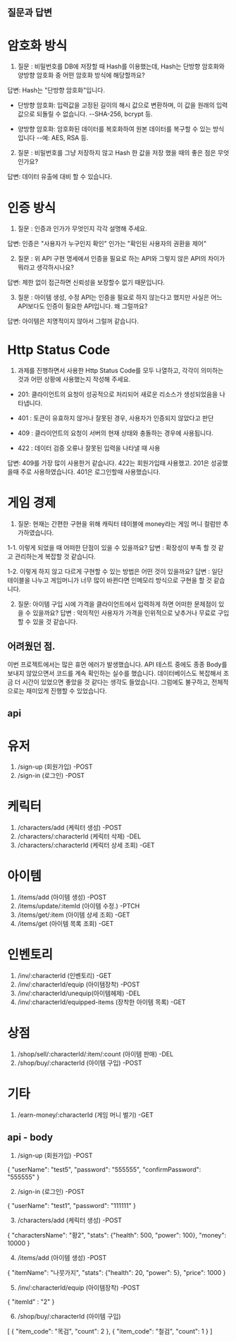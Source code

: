 ## 질문과 답변 

# 암호화 방식
1. 질문 : 비밀번호를 DB에 저장할 때 Hash를 이용했는데, Hash는 단방향 암호화와 양방향 암호화 중 어떤 암호화 방식에 해당할까요?

답변: Hash는 "단방향 암호화"입니다.

- 단방향 암호화: 입력값을 고정된 길이의 해시 값으로 변환하며, 이 값을 원래의 입력값으로 되돌릴 수 없습니다.
--SHA-256, bcrypt 등.

- 양방향 암호화: 암호화된 데이터를 복호화하여 원본 데이터를 복구할 수 있는 방식입니다
--예: AES, RSA 등.

2. 질문 : 비밀번호를 그냥 저장하지 않고 Hash 한 값을 저장 했을 때의 좋은 점은 무엇인가요?

답변: 데이터 유출에 대비 할 수 있습니다. 

# 인증 방식
1. 질문 : 인증과 인가가 무엇인지 각각 설명해 주세요.

답변: 인증은 "사용자가 누구인지 확인"
      인가는 "확인된 사용자의 권환을 제어"

2. 질문 : 위 API 구현 명세에서 인증을 필요로 하는 API와 그렇지 않은 API의 차이가 뭐라고 생각하시나요?

답변: 제한 없이 접근하면 신뢰성을 보장할수 없기 때문입니다.


3. 질문 : 아이템 생성, 수정 API는 인증을 필요로 하지 않는다고 했지만 사실은 어느 API보다도 인증이 필요한 API입니다. 왜 그럴까요?

답변: 아이템은 치명적이지 않아서 그럴꺼 같습니다. 

# Http Status Code
1. 과제를 진행하면서 사용한 Http Status Code를 모두 나열하고, 각각이 의미하는 것과 어떤 상황에 사용했는지 작성해 주세요.

- 201: 클라이언트의 요청이 성공적으로 처리되어 새로운 리소스가 생성되었음을 나타냅니다.

- 401 : 토큰이 유효하지 않거나 잘못된 경우, 사용자가 인증되지 않았다고 판단

- 409 :  클라이언트의 요청이 서버의 현재 상태와 충돌하는 경우에 사용됩니다.

- 422 : 데이터 검증 오류나 잘못된 입력을 나타낼 때 사용


답변: 409를 가장 많이 사용한거 같습니다. 422는 회원가입때 사용했고. 201은 성공했을때 주로 사용하였습니다.  401은 로그인할때 사용했습니다.


# 게임 경제

1. 질문: 현재는 간편한 구현을 위해 캐릭터 테이블에 money라는 게임 머니 컬럼만 추가하였습니다.

1-1. 이렇게 되었을 때 어떠한 단점이 있을 수 있을까요?
답변 : 확장성이 부족 할 것 같고 관리하는게 복잡할 것 같습니다.

1-2. 이렇게 하지 않고 다르게 구현할 수 있는 방법은 어떤 것이 있을까요?
답변 : 일단 테이블을 나누고 게임머니가 너무 많이 바뀐다면 인메모리 방식으로 구현을 할 것 같습니다.  

2. 질문: 아이템 구입 시에 가격을 클라이언트에서 입력하게 하면 어떠한 문제점이 있을 수 있을까요?
답변 : 악의적인 사용자가 가격을 인위적으로 낮추거나 무료로 구입할 수 있을 것 같습니다.

## 어려웠던 점. 
이번 프로젝트에서는 많은 휴먼 에러가 발생했습니다. API 테스트 중에도 종종 Body를 보내지 않았으면서 코드를 계속 확인하는 실수를 했습니다. 데이터베이스도 복잡해서 조금 더 시간이 있었으면 좋았을 것 같다는 생각도 들었습니다. 그럼에도 불구하고, 전체적으로는 재미있게 진행할 수 있었습니다.


## api 

# 유저
1. /sign-up (회원가입) -POST
2. /sign-in (로그인)   -POST

# 케릭터
1. /characters/add (케릭터 생성) -POST
2. /characters/:characterId (케릭터 삭제) -DEL
3. /characters/:characterId (케릭터 상세 조회) -GET

# 아이템
1. /items/add (아이템 생성) -POST
2. /items/update/:itemId (아이템 수정.) -PTCH
3. /items/get/:item (아이템 상세 조회) -GET
4. /items/get (아이템 목록 조회) -GET

# 인벤토리
1. /inv/:characterId (인벤토리) -GET
2. /inv/:characterId/equip (아이템장착) -POST
3. /inv/:characterId/unequip(아이템헤제) -DEL
4. /inv/:characterId/equipped-items (장착한 아이템 목록) -GET

# 상점
1. /shop/sell/:characterId/:item/:count (아이템 판매) -DEL
2. /shop/buy/:characterId (아이템 구입) -POST


# 기타
1. /earn-money/:characterId (게임 머니 벌기) -GET



## api - body

1. /sign-up (회원가입) -POST

{
	"userName": 	   "test5",
	"password": 	   "555555",
	"confirmPassword": "555555"
}


2. /sign-in (로그인)   -POST

{
	"userName": 			 "test1",
	"password": 			 "111111"
}


3. /characters/add (케릭터 생성) -POST

{
	"charactersName": "황2",
	"stats": {"health": 500, "power": 100},
	"money": 10000
}

4. /items/add (아이템 생성) -POST

{
	"itemName": "나뭇가지",
	"stats": 	  {"health": 20, "power": 5},
	"price": 		1000
}

5. /inv/:characterId/equip (아이템장착) -POST

{
	"itemId" : "2"
}

6. /shop/buy/:characterId (아이템 구입)

[
	{
		"item_code": "목검",
		"count": 		2
	},
	{
		"item_code": "철검",
		"count": 		1
	}
]